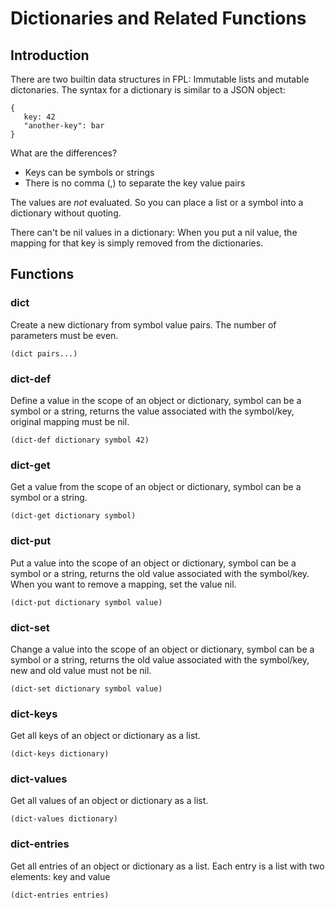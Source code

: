# Dictionaries and Related Functions

## Introduction

There are two builtin data structures in FPL: Immutable lists and mutable dictonaries. 
The syntax for a dictionary is similar to a JSON object: 

```
{
   key: 42
   "another-key": bar
}
```

What are the differences? 
- Keys can be symbols or strings
- There is no comma (,) to separate the key value pairs

The values are _not_ evaluated. So you can place a list or a symbol into a dictionary without quoting.

There can't be nil values in a dictionary: When you put a nil value, the mapping for that key is simply
removed from the dictionaries. 

## Functions

### dict

Create a new dictionary from symbol value pairs. The number of parameters must be even.

```
(dict pairs...)
```

### dict-def

Define a value in the scope of an object or dictionary, symbol can be a symbol or a string,
returns the value associated with the symbol/key, original mapping must be nil.

```
(dict-def dictionary symbol 42)
```

### dict-get

Get a value from the scope of an object or dictionary, symbol can be a symbol or a string.

```
(dict-get dictionary symbol)
```

### dict-put

Put a value into the scope of an object or dictionary, symbol can be a symbol or a string,
returns the old value associated with the symbol/key. When you want to remove a mapping, 
set the value nil.

```
(dict-put dictionary symbol value)
```

### dict-set

Change a value into the scope of an object or dictionary, symbol can be a symbol or a string,
returns the old value associated with the symbol/key, new and old value must not be nil.

```
(dict-set dictionary symbol value)
```

### dict-keys

Get all keys of an object or dictionary as a list.

```
(dict-keys dictionary)
```

### dict-values

Get all values of an object or dictionary as a list.

```
(dict-values dictionary)
```

### dict-entries

Get all entries of an object or dictionary as a list. Each entry is a list with two elements: key and value

```
(dict-entries entries)
```
